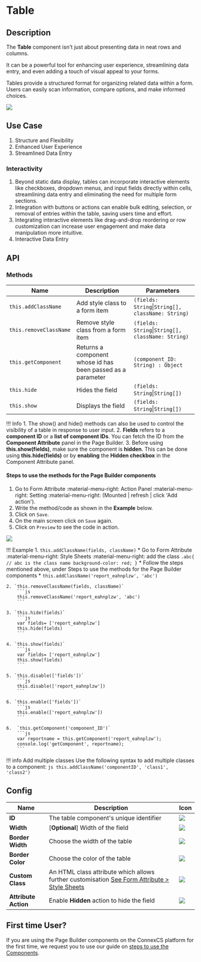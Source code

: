 # Table

## Description

The **Table** component isn't just about presenting data in neat rows and columns.

It can be a powerful tool for enhancing user experience, streamlining data entry, and even adding a touch of visual appeal to your forms.

Tables provide a structured format for organizing related data within a form. Users can easily scan information, compare options, and make informed choices.

<img src= "/apps/components/img/table.png">

## Use Case

1. Structure and Flexibility
2. Enhanced User Experience
3. Streamlined Data Entry

### Interactivity

1. Beyond static data display, tables can incorporate interactive elements like checkboxes, dropdown menus, and input fields directly within cells, streamlining data entry and eliminating the need for multiple form sections.
2. Integration with buttons or actions can enable bulk editing, selection, or removal of entries within the table, saving users time and effort.
3. Integrating interactive elements like drag-and-drop reordering or row customization can increase user engagement and make data manipulation more intuitive.
4. Interactive Data Entry

## API

### Methods

| **Name**| **Description**|**Parameters**|
|---------|----------------|--------------|
|`this.addClassName`|Add style class to a form item|`(fields: String`&#124;`String[], className: String)`|
|`this.removeClassName`|Remove style class from a form item|`(fields: String`&#124;`String[], className: String)`|
|`this.getComponent`|Returns a component whose id has been passed as a parameter|`(component_ID: String) : Object`|
|`this.hide`|Hides the field|`(fields: String`&#124;`String[])`|
|`this.show`|Displays the field|`(fields: String`&#124;`String[])`|

!!! Info
    1. The show() and hide() methods can also be used to control the visibility of a table in response to user input.
    2. **Fields** refers to a **component ID** or a **list of component IDs**. You can fetch the ID from the **Component Attribute** panel in the Page Builder.
    3. Before using **this.show(fields)**, make sure the component is **hidden**. This can be done using **this.hide(fields)** or by **enabling** the **Hidden checkbox** in the Component Attribute panel.

#### Steps to use the methods for the Page Builder components

1. Go to Form Attribute :material-menu-right: Action Panel :material-menu-right: Setting :material-menu-right: (Mounted | refresh | click 'Add action').
2. Write the method/code as shown in the **Example** below.
3. Click on `Save`.
4. On the main screen click on `Save` again.
5. Click on `Preview` to see the code in action.
<img src= "/apps/components/img/table1.png">

!!! Example
    1. `this.addClassName(fields, className)`
          * Go to Form Attribute :material-menu-right: Style Sheets :material-menu-right: add the class
            ```
            .abc{ // abc is the class name
            background-color: red;
            }
            ```
          * Follow the steps mentioned above, under Steps to use the methods for the Page Builder components
          * ```
            this.addClassName('report_eahnplzw', 'abc')
            ```

    2. `this.removeClassName(fields, className)`
        ```js
        this.removeClassName('report_eahnplzw', 'abc')
        ```
    
    3. `this.hide(fields)`
        ```js
        var fields= ['report_eahnplzw']
        this.hide(fields)
        ```
    
    4. `this.show(fields)`
        ```js
        var fields= ['report_eahnplzw']
        this.show(fields)
        ```
    
    5. `this.disable(['fields'])`
        ```js
        this.disable(['report_eahnplzw'])
        ```
    
    6. `this.enable(['fields'])`
        ```js
        this.enable(['report_eahnplzw'])
        ```

    6.  `this.getComponent('component_ID')`
        ```js
        var reportname = this.getComponent('report_eahnplzw');
        console.log('getComponent', reportname);
        ```

!!! info Add multiple classes
    Use the following syntax to add multiple classes to a component:
    ```js
    this.addClassName('componentID', 'class1', 'class2')
    ```

## Config

| **Name**|**Description**|**Icon**|
|---------|---------------|--------|
|**ID**| The table component's unique identifier|<img src= "/apps/components/img/input_id.png">|
|**Width**| [**Optional**] Width of the field|<img src= "/apps/components/img/input_width.png">|
|**Border Width**|Choose the width of the table|<img src= "/apps/components/img/table_border.png">|
|**Border Color**|Choose the color of the table|<img src= "/apps/components/img/table_color.png">|
|**Custom Class**| An HTML class attribute which allows further customisation [See Form Attribute > Style Sheets](https://bani-appsection--connexcs-docs.netlify.app/apps/page-builder/#form-attribute)|<img src= "/apps/components/img/input_customclass.png">|
|**Attribute Action**|Enable **Hidden** action to hide the field|<img src= "/apps/components/img/alert_arrtibuteaction.png">|

## First time User?

If you are using the Page Builder components on the ConnexCS platform for the first time, we request you to use our guide on <a href="https://bani-appsection--connexcs-docs.netlify.app/apps/page-builder/#steps-to-use-components-in-the-page-builder" target="_blank">steps to use the Components</a>.